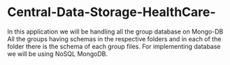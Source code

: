 # Central-Data-Storage-HealthCare-
In this application we will be handling all the group database on Mongo-DB
All the groups having schemas in the respective folders and in each of the folder there is the schema of each group files.
For implementing database we will be using NoSQL MongoDB.
